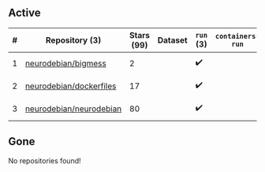 ## Active
| # | Repository (3) | Stars (99) | Dataset | `run` (3) | `containers-run` | Last Modified |
| --- | --- | --- | --- | --- | --- | --- |
| 1 | [neurodebian/bigmess](https://github.com/neurodebian/bigmess) | 2 |  | :heavy_check_mark: |  | 2025-08-25 14:46:17+00:00 |
| 2 | [neurodebian/dockerfiles](https://github.com/neurodebian/dockerfiles) | 17 |  | :heavy_check_mark: |  | 2025-09-23 14:32:26+00:00 |
| 3 | [neurodebian/neurodebian](https://github.com/neurodebian/neurodebian) | 80 |  | :heavy_check_mark: |  | 2025-09-23 12:32:47+00:00 |

## Gone
No repositories found!
